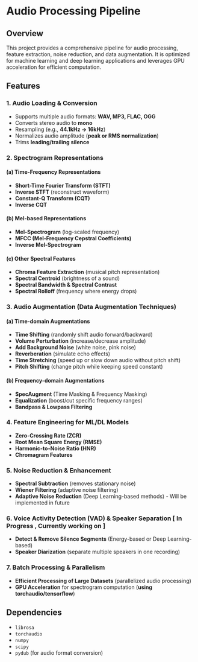 # Audio Processing Pipeline

## Overview
This project provides a comprehensive pipeline for audio processing, feature extraction, noise reduction, and data augmentation. It is optimized for machine learning and deep learning applications and leverages GPU acceleration for efficient computation.

## Features
### 1. Audio Loading & Conversion
- Supports multiple audio formats: **WAV, MP3, FLAC, OGG**
- Converts stereo audio to **mono**
- Resampling (e.g., **44.1kHz → 16kHz**)
- Normalizes audio amplitude (**peak or RMS normalization**)
- Trims **leading/trailing silence**

### 2. Spectrogram Representations
#### (a) Time-Frequency Representations
- **Short-Time Fourier Transform (STFT)**
- **Inverse STFT** (reconstruct waveform)
- **Constant-Q Transform (CQT)**
- **Inverse CQT**

#### (b) Mel-based Representations
- **Mel-Spectrogram** (log-scaled frequency)
- **MFCC (Mel-Frequency Cepstral Coefficients)**
- **Inverse Mel-Spectrogram**

#### (c) Other Spectral Features
- **Chroma Feature Extraction** (musical pitch representation)
- **Spectral Centroid** (brightness of a sound)
- **Spectral Bandwidth & Spectral Contrast**
- **Spectral Rolloff** (frequency where energy drops)

### 3. Audio Augmentation (Data Augmentation Techniques)
#### (a) Time-domain Augmentations
- **Time Shifting** (randomly shift audio forward/backward)
- **Volume Perturbation** (increase/decrease amplitude)
- **Add Background Noise** (white noise, pink noise)
- **Reverberation** (simulate echo effects)
- **Time Stretching** (speed up or slow down audio without pitch shift)
- **Pitch Shifting** (change pitch while keeping speed constant)

#### (b) Frequency-domain Augmentations
- **SpecAugment** (Time Masking & Frequency Masking)
- **Equalization** (boost/cut specific frequency ranges)
- **Bandpass & Lowpass Filtering**

### 4. Feature Engineering for ML/DL Models
- **Zero-Crossing Rate (ZCR)**
- **Root Mean Square Energy (RMSE)**
- **Harmonic-to-Noise Ratio (HNR)**
- **Chromagram Features**

### 5. Noise Reduction & Enhancement
- **Spectral Subtraction** (removes stationary noise)
- **Wiener Filtering** (adaptive noise filtering)
- **Adaptive Noise Reduction** (Deep Learning-based methods)  - Will be implemented in future

### 6. Voice Activity Detection (VAD) & Speaker Separation  [ In Progress , Currently working on ]
- **Detect & Remove Silence Segments** (Energy-based or Deep Learning-based)
- **Speaker Diarization** (separate multiple speakers in one recording)

### 7. Batch Processing & Parallelism
- **Efficient Processing of Large Datasets** (parallelized audio processing)
- **GPU Acceleration** for spectrogram computation (**using torchaudio/tensorflow**)

## Dependencies
- `librosa`
- `torchaudio`
- `numpy`
- `scipy`
- `pydub` (for audio format conversion)
